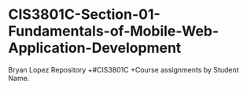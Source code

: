 # CIS3801C-Section-01-Fundamentals-of-Mobile-Web-Application-Development
Bryan Lopez Repository
+#CIS3801C
+Course assignments by Student Name.
